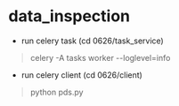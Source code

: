 # data_inspection

* run celery task (cd 0626/task_service)
> celery -A tasks worker --loglevel=info

* run celery client (cd 0626/client)
> python pds.py
